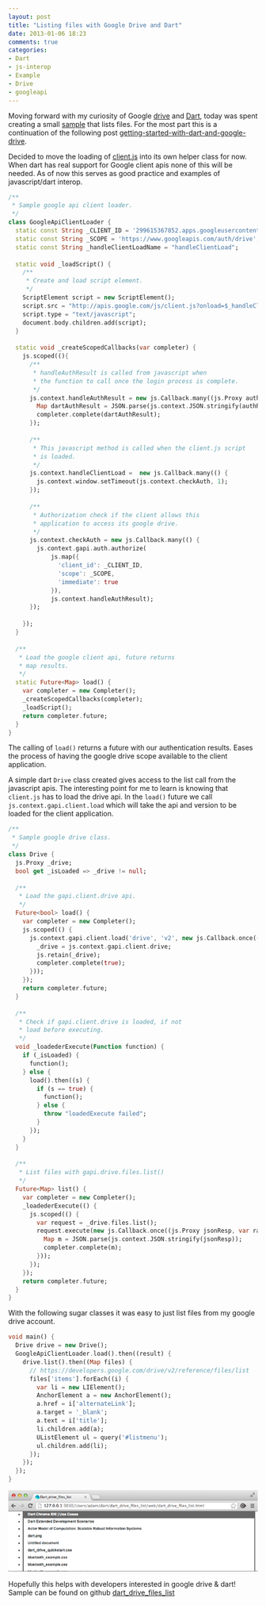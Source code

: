 ```yaml
---
layout: post
title: "Listing files with Google Drive and Dart"
date: 2013-01-06 18:23
comments: true
categories: 
- Dart
- js-interop
- Example
- Drive
- googleapi
---
```


Moving forward with my curiosity of Google [drive](/blog/categories/Drive/) and [Dart](/blog/categories/Dart/), today was spent creating a small [sample](https://github.com/financeCoding/dart_drive_files_list) that lists files. For the most part this is a continuation of the following post [getting-started-with-dart-and-google-drive](/blog/2012/12/30/getting-started-with-dart-and-google-drive/).  

Decided to move the loading of [client.js](http://code.google.com/p/google-api-javascript-client/) into its own helper class for now. When dart has real support for Google client apis none of this will be needed. As of now this serves as good practice and examples of javascript/dart interop. 

``` dart dart_drive_files_list.dart
/**
 * Sample google api client loader.
 */
class GoogleApiClientLoader {
  static const String _CLIENT_ID = '299615367852.apps.googleusercontent.com';
  static const String _SCOPE = 'https://www.googleapis.com/auth/drive';
  static const String _handleClientLoadName = "handleClientLoad";

  static void _loadScript() {
    /**
     * Create and load script element.
     */
    ScriptElement script = new ScriptElement();
    script.src = "http://apis.google.com/js/client.js?onload=$_handleClientLoadName";
    script.type = "text/javascript";
    document.body.children.add(script);
  }

  static void _createScopedCallbacks(var completer) {
    js.scoped((){
      /**
       * handleAuthResult is called from javascript when
       * the function to call once the login process is complete.
       */
      js.context.handleAuthResult = new js.Callback.many((js.Proxy authResult) {
        Map dartAuthResult = JSON.parse(js.context.JSON.stringify(authResult));
        completer.complete(dartAuthResult);
      });

      /**
       * This javascript method is called when the client.js script
       * is loaded.
       */
      js.context.handleClientLoad =  new js.Callback.many(() {
        js.context.window.setTimeout(js.context.checkAuth, 1);
      });

      /**
       * Authorization check if the client allows this
       * application to access its google drive.
       */
      js.context.checkAuth = new js.Callback.many(() {
        js.context.gapi.auth.authorize(
            js.map({
              'client_id': _CLIENT_ID,
              'scope': _SCOPE,
              'immediate': true
            }),
            js.context.handleAuthResult);
      });

    });
  }

  /**
   * Load the google client api, future returns
   * map results.
   */
  static Future<Map> load() {
    var completer = new Completer();
    _createScopedCallbacks(completer);
    _loadScript();
    return completer.future;
  }
}
```

The calling of `load()` returns a future with our authentication results. Eases the process of having the google drive scope available to the client application. 

A simple dart `Drive` class created gives access to the list call from the javascript apis. The interesting point for me to learn is knowing that `client.js` has to load the drive api. In the `load()` future we call `js.context.gapi.client.load` which will take the api and version to be loaded for the client application. 

``` dart dart_drive_files_list.dart
/**
 * Sample google drive class.
 */
class Drive {
  js.Proxy _drive;
  bool get _isLoaded => _drive != null;

  /**
   * Load the gapi.client.drive api.
   */
  Future<bool> load() {
    var completer = new Completer();
    js.scoped(() {
      js.context.gapi.client.load('drive', 'v2', new js.Callback.once(() {
        _drive = js.context.gapi.client.drive;
        js.retain(_drive);
        completer.complete(true);
      }));
    });
    return completer.future;
  }

  /**
   * Check if gapi.client.drive is loaded, if not
   * load before executing.
   */
  void _loadederExecute(Function function) {
    if (_isLoaded) {
      function();
    } else {
      load().then((s) {
        if (s == true) {
          function();
        } else {
          throw "loadedExecute failed";
        }
      });
    }
  }

  /**
   * List files with gapi.drive.files.list()
   */
  Future<Map> list() {
    var completer = new Completer();
    _loadederExecute(() {
      js.scoped(() {
        var request = _drive.files.list();
        request.execute(new js.Callback.once((js.Proxy jsonResp, var rawResp) {
          Map m = JSON.parse(js.context.JSON.stringify(jsonResp));
          completer.complete(m);
        }));
      });
    });
    return completer.future;
  }
}
```

With the following sugar classes it was easy to just list files from my google drive account. 

``` dart dart_drive_files_list.dart
void main() {
  Drive drive = new Drive();
  GoogleApiClientLoader.load().then((result) {
    drive.list().then((Map files) {
      // https://developers.google.com/drive/v2/reference/files/list
      files['items'].forEach((i) {
        var li = new LIElement();
        AnchorElement a = new AnchorElement();
        a.href = i['alternateLink'];
        a.target = '_blank';
        a.text = i['title'];
        li.children.add(a);
        UListElement ul = query('#listmenu');
        ul.children.add(li);
      });
    });
  });
}
```

[![listing-files-drive](/images/2013-01-06-listing-files-with-google-drive-and-dart/listing_files_google_drive.png)](images/2013-01-06-listing-files-with-google-drive-and-dart/listing_files_google_drive.png) 

Hopefully this helps with developers interested in google drive & dart! Sample can be found on github [dart_drive_files_list](https://github.com/financeCoding/dart_drive_files_list) 